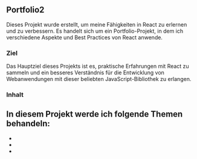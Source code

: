 ## Portfolio2
 Dieses Projekt wurde erstellt, um meine Fähigkeiten in React zu erlernen und zu verbessern. Es handelt sich um ein Portfolio-Projekt, in dem ich verschiedene Aspekte und Best Practices von React anwende.

### Ziel
 Das Hauptziel dieses Projekts ist es, praktische Erfahrungen mit React zu sammeln und ein besseres Verständnis für die Entwicklung von Webanwendungen mit dieser beliebten JavaScript-Bibliothek zu erlangen.


### Inhalt
 
 In diesem Projekt werde ich folgende Themen behandeln:
 - 
 - 
 - 
 -
 
